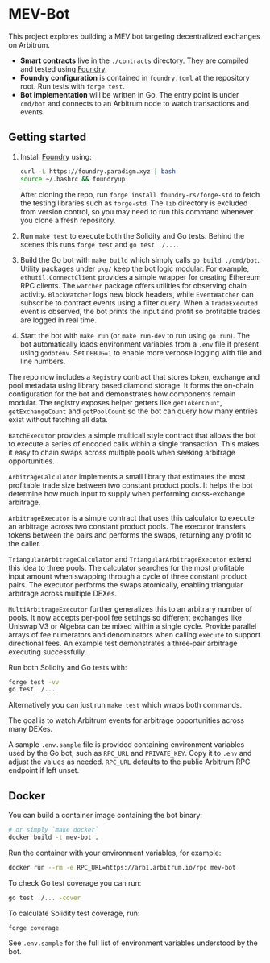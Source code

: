 # MEV-Bot

This project explores building a MEV bot targeting decentralized exchanges on Arbitrum.

- **Smart contracts** live in the `./contracts` directory. They are compiled and tested using [Foundry](https://github.com/foundry-rs/foundry).
- **Foundry configuration** is contained in `foundry.toml` at the repository root. Run tests with `forge test`.
- **Bot implementation** will be written in Go. The entry point is under `cmd/bot` and connects to an Arbitrum node to watch transactions and events.

## Getting started

1. Install [Foundry](https://book.getfoundry.sh/getting-started/installation) using:
   ```bash
   curl -L https://foundry.paradigm.xyz | bash
   source ~/.bashrc && foundryup
   ```
   After cloning the repo, run `forge install foundry-rs/forge-std` to fetch
   the testing libraries such as `forge-std`.
   The `lib` directory is excluded from version control, so you may need to
   run this command whenever you clone a fresh repository.
2. Run `make test` to execute both the Solidity and Go tests. Behind the scenes
   this runs `forge test` and `go test ./...`.
3. Build the Go bot with `make build` which simply calls `go build ./cmd/bot`.
   Utility packages under `pkg/` keep the bot logic modular. For example,
  `ethutil.ConnectClient` provides a simple wrapper for creating Ethereum RPC
  clients. The `watcher` package offers utilities for observing chain activity.
  `BlockWatcher` logs new block headers, while `EventWatcher` can subscribe to
  contract events using a filter query. When a `TradeExecuted` event is
  observed, the bot prints the input and profit so profitable trades are logged
  in real time.

4. Start the bot with `make run` (or `make run-dev` to run using `go run`).
   The bot automatically loads environment variables from a `.env` file if
   present using `godotenv`. Set `DEBUG=1` to enable more verbose logging with
   file and line numbers.

The repo now includes a `Registry` contract that stores token, exchange and pool metadata using library based diamond storage. It forms the on-chain
configuration for the bot and demonstrates how components remain modular.
The registry exposes helper getters like `getTokenCount`, `getExchangeCount` and
`getPoolCount` so the bot can query how many entries exist without fetching all
data.

`BatchExecutor` provides a simple multicall style contract that allows the bot
to execute a series of encoded calls within a single transaction. This makes it
easy to chain swaps across multiple pools when seeking arbitrage opportunities.

`ArbitrageCalculator` implements a small library that estimates the most
profitable trade size between two constant product pools.  It helps the bot
determine how much input to supply when performing cross-exchange arbitrage.

`ArbitrageExecutor` is a simple contract that uses this calculator to execute
an arbitrage across two constant product pools. The executor transfers tokens
between the pairs and performs the swaps, returning any profit to the caller.

`TriangularArbitrageCalculator` and `TriangularArbitrageExecutor` extend this
idea to three pools. The calculator searches for the most profitable input
amount when swapping through a cycle of three constant product pairs. The
executor performs the swaps atomically, enabling triangular arbitrage across
multiple DEXes.

`MultiArbitrageExecutor` further generalizes this to an arbitrary number of
pools. It now accepts per‑pool fee settings so different exchanges like Uniswap
V3 or Algebra can be mixed within a single cycle. Provide parallel arrays of fee
numerators and denominators when calling `execute` to support directional fees.
An example test demonstrates a three‑pair arbitrage executing successfully.

Run both Solidity and Go tests with:

 ```bash
 forge test -vv
 go test ./...
 ```

Alternatively you can just run `make test` which wraps both commands.

The goal is to watch Arbitrum events for arbitrage opportunities across many
DEXes.

A sample `.env.sample` file is provided containing environment variables used by
the Go bot, such as `RPC_URL` and `PRIVATE_KEY`. Copy it to `.env` and adjust the
values as needed. `RPC_URL` defaults to the public Arbitrum RPC endpoint if left
unset.

## Docker

You can build a container image containing the bot binary:

```bash
# or simply `make docker`
docker build -t mev-bot .
```

Run the container with your environment variables, for example:

```bash
docker run --rm -e RPC_URL=https://arb1.arbitrum.io/rpc mev-bot
```

To check Go test coverage you can run:

```bash
go test ./... -cover
```

To calculate Solidity test coverage, run:

```bash
forge coverage
```

See `.env.sample` for the full list of environment variables understood by the
bot.



